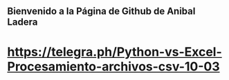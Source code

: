 ## Bienvenido a la Página de Github de Anibal Ladera

# https://telegra.ph/Python-vs-Excel-Procesamiento-archivos-csv-10-03
